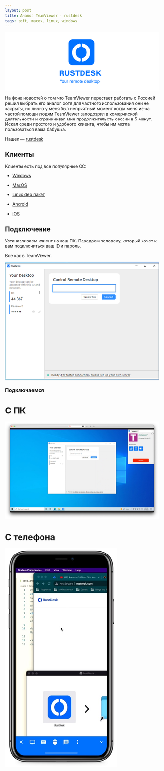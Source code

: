```yaml
---
layout: post
title: Аналог TeamViewer - rustdesk
tags: soft, macos, linux, windows
---
```

![](https://raw.githubusercontent.com/tatarinovms/tatarinovms.github.io/master/images/posts/rustdesk/logo.png)

На фоне новостей о том что TeamViewer перестает работать с Россией решил выбрать его аналог, хотя для частного использования они не закрыты, но лично у меня был неприятный момент когда меня из-за частой помощи людям TeamViewer заподозрил в комерчиской деятельности и ограничивал мне продолжительсть сессии в 5 минут. Искал среди простого и удобного клиента, чтобы им могла пользоваться ваша бабушка. 

Нашел — [rustdesk](https://rustdesk.com/)

## Клиенты
Клиенты есть под все популярные ОС:

- [Windows](https://github.com/rustdesk/rustdesk/releases/download/1.1.8/rustdesk-1.1.8-windows_x64.zip)

- [MacOS](https://github.com/rustdesk/rustdesk/releases/download/1.1.8/rustdesk-1.1.8.dmg)

- [Linux deb пакет](https://github.com/rustdesk/rustdesk/releases/download/1.1.8/rustdesk-1.1.8.deb)

- [Android](https://play.google.com/store/apps/details?id=com.carriez.flutter_hbb)

- [iOS](https://apps.apple.com/app/rustdesk-remote-desktop/id1581225015)

## Подключение

Устанавливаем клиент на ваш ПК. Передаем человеку, который хочет к вам подключиться ваш ID и пароль. 

Все как в TeamViewer.

![](https://raw.githubusercontent.com/tatarinovms/tatarinovms.github.io/master/images/posts/rustdesk/win.png)

### Подключаемся

# C ПК

![](https://raw.githubusercontent.com/tatarinovms/tatarinovms.github.io/master/images/posts/rustdesk/connectmac.png)

# С телефона

![](https://raw.githubusercontent.com/tatarinovms/tatarinovms.github.io/master/images/posts/rustdesk/ios.png)

